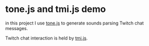 # tone.js and tmi.js demo

in this project I use [tone.js](https://tonejs.github.io/) to generate sounds parsing Twitch chat messages.

Twitch chat interaction is held by [tmi.js](https://tmijs.com/).